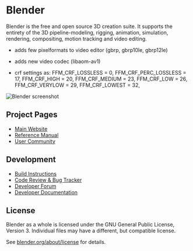 <!--
Keep this document short & concise,
linking to external resources instead of including content in-line.
See 'release/text/readme.html' for the end user read-me.
-->

Blender
=======

Blender is the free and open source 3D creation suite.
It supports the entirety of the 3D pipeline-modeling, rigging, animation, simulation, rendering, compositing,
motion tracking and video editing.

+ adds few pixelformats to video editor (gbrp, gbrp10le, gbrp12le)
+ adds new video codec (libaom-av1)

+ crf settings as:
   FFM_CRF_LOSSLESS = 0,
   FFM_CRF_PERC_LOSSLESS = 17,
   FFM_CRF_HIGH = 20,
   FFM_CRF_MEDIUM = 23,
   FFM_CRF_LOW = 26,
   FFM_CRF_VERYLOW = 29,
   FFM_CRF_LOWEST = 32,




![Blender screenshot](https://code.blender.org/wp-content/uploads/2018/12/springrg.jpg "Blender screenshot")

Project Pages
-------------

- [Main Website](http://www.blender.org)
- [Reference Manual](https://docs.blender.org/manual/en/latest/index.html)
- [User Community](https://www.blender.org/community/)

Development
-----------

- [Build Instructions](https://developer.blender.org/docs/handbook/building_blender/)
- [Code Review & Bug Tracker](https://projects.blender.org)
- [Developer Forum](https://devtalk.blender.org)
- [Developer Documentation](https://developer.blender.org/docs/)


License
-------

Blender as a whole is licensed under the GNU General Public License, Version 3.
Individual files may have a different, but compatible license.

See [blender.org/about/license](https://www.blender.org/about/license) for details.
